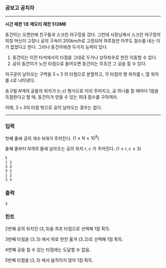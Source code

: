 ### 공보고 공치라
---
**시간 제한 1초 메모리 제한 512MB**  

동건이는 오랜만에 친구들과 스크린 야구장을 갔다. 그런데 사장님께서 스크린 야구장의 피칭 머신이 고장나 공의 구속이 $200km/h$로 고정되어 하루동안 아무도 점수를 내는 이가 없었다고 한다. 그러나 동건이에겐 두가지 능력이 있다.

1. 동건이는 이전 타석에서의 타점을 그대로 두거나 상하좌우로 한칸 이동할 수 있다.
2. 공이 동건이가 노린 타점으로 들어오면 동건이는 무조건 그 공을 칠 수 있다.

야구공이 날아오는 구역을 $3 \times 3$ 의 타점으로 분할하고, 각 타점의 행 위치를 $r$, 열 위치를 $c$로 나타낸다.

송구될 $N$개의 공들의 위치가 $(r,c)$ 형식으로 미리 주어지고, 공 하나를 칠 때마다 $1$점을 득점한다고 할 때, 동건이가 얻을 수 있는 최대 점수를 구하여라.

이때, $3 \times 3$의 타점 밖으로 공이 날아오는 경우는 없다.

---

### 입력
첫째 줄에 공의 개수 $N$개가 주어진다. $(1 \leq N \leq 10^8)$

둘째 줄부터 $N$개의 줄에 날아오는 공의 위치 $r$, $c$ 가 주어진다. $(1 \leq r, c  \leq 3)$

```
5
1 1
3 3
3 2
1 2
3 3
```
### 출력
```
3
```

### 힌트
$2$번째 공의 위치인 $(3,3)$을 최초 타점으로 선택해 $1$점 획득.

$3$번째 타점을 $(3,3)$ 에서 위로 한칸 옮겨 $(3,2)$로 선택해 $1$점 획득.

$4$번째 공을 칠 수 있는 타점에는 도달할 수 없음.

$5$번째 타점을 $(3,3)$ 에서 움직이지 않아 $1$점 획득.

